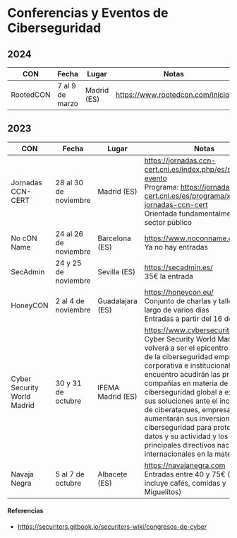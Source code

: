 # Conferencias y Eventos de Ciberseguridad

## 2024

| CON | Fecha | Lugar | Notas |
| --- | ----- | ----- | ----------- |
| RootedCON |7 al 9 de marzo| Madrid (ES)|https://www.rootedcon.com/inicio/|

## 2023

| CON | Fecha | Lugar | Notas |
| --- | ----- | ----- | ----------- |
| Jornadas CCN-CERT | 28 al 30 de noviembre | Madrid (ES) | https://jornadas.ccn-cert.cni.es/index.php/es/sobre-el-evento<br>Programa: https://jornadas.ccn-cert.cni.es/es/programa/xvii-jornadas-ccn-cert<br>Orientada fundamentalmente al sector público |
|No cON Name|24 al 26 de noviembre|Barcelona (ES)|https://www.noconname.org/<br>Ya no hay entradas|
|SecAdmin|24 y 25 de noviembre|Sevilla (ES)|https://secadmin.es/<br>35€ la entrada|
|HoneyCON|2 al 4 de noviembre|Guadalajara (ES)|https://honeycon.eu/<br>Conjunto de charlas y talleres a lo largo de varios días<br>Entradas a partir del 16 de octubre|
| Cyber Security World Madrid | 30 y 31 de octubre| IFEMA Madrid (ES) | https://www.cybersecurityworld.es/ <br>Cyber Security World Madrid volverá a ser el epicentro nacional de la ciberseguridad empresarial, corporativa e institucional. Al encuentro acudirán las principales compañías en materia de ciberseguridad global a exponer sus soluciones ante el incremento de ciberataques, empresas que aumentarán sus inversiones en ciberseguridad para proteger sus datos y su actividad y los principales directivos nacionales e internacionales en la materia|
| Navaja Negra | 5 al 7 de octubre | Albacete (ES) | https://navajanegra.com <br>Entradas entre 40 y 75€ (la entrada incluye cafés, comidas y Miguelitos)|

#### Referencias

- https://securiters.gitbook.io/securiters-wiki/congresos-de-cyber